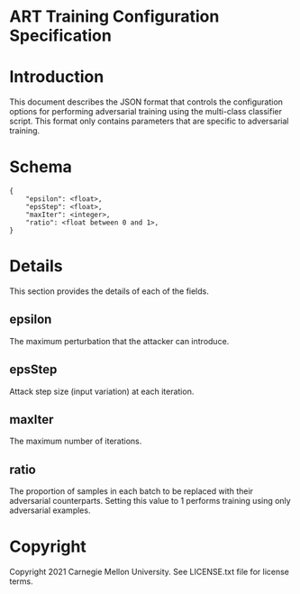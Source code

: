 ART Training Configuration Specification
==========


# Introduction

This document describes the JSON format that controls the configuration 
options for performing adversarial training using the multi-class classifier 
script. This format only contains parameters that are specific to adversarial 
training.

# Schema
```
{
    "epsilon": <float>,
    "epsStep": <float>,
    "maxIter": <integer>,
    "ratio": <float between 0 and 1>,
}
```

# Details
This section provides the details of each of the fields.

## epsilon
The maximum perturbation that the attacker can introduce.

## epsStep
Attack step size (input variation) at each iteration.

## maxIter
The maximum number of iterations.

## ratio
The proportion of samples in each batch to be replaced with their 
adversarial counterparts. Setting this value to 1 performs training
using only adversarial examples.

# Copyright

Copyright 2021 Carnegie Mellon University.  See LICENSE.txt file for license terms.
